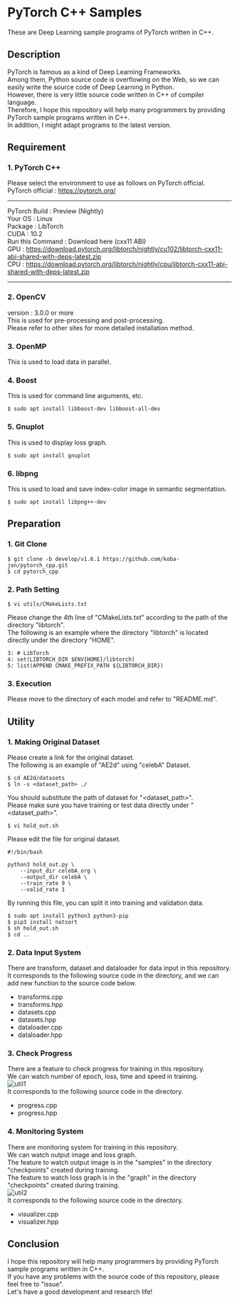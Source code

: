 # PyTorch C++ Samples
These are Deep Learning sample programs of PyTorch written in C++.

## Description
PyTorch is famous as a kind of Deep Learning Frameworks.<br>
Among them, Python source code is overflowing on the Web, so we can easily write the source code of Deep Learning in Python.<br>
However, there is very little source code written in C++ of compiler language.<br>
Therefore, I hope this repository will help many programmers by providing PyTorch sample programs written in C++.<br>
In addition, I might adapt programs to the latest version. <br>

## Requirement

### 1. PyTorch C++
Please select the environment to use as follows on PyTorch official. <br>
PyTorch official : https://pytorch.org/ <br>
***
PyTorch Build : Preview (Nightly) <br>
Your OS : Linux <br>
Package : LibTorch <br>
CUDA : 10.2 <br>
Run this Command : Download here (cxx11 ABI) <br>
GPU : https://download.pytorch.org/libtorch/nightly/cu102/libtorch-cxx11-abi-shared-with-deps-latest.zip <br>
CPU : https://download.pytorch.org/libtorch/nightly/cpu/libtorch-cxx11-abi-shared-with-deps-latest.zip <br>
***

### 2. OpenCV
version : 3.0.0 or more <br>
This is used for pre-processing and post-processing. <br>
Please refer to other sites for more detailed installation method.

### 3. OpenMP
This is used to load data in parallel. 

### 4. Boost
This is used for command line arguments, etc. <br>
~~~
$ sudo apt install libboost-dev libboost-all-dev
~~~

### 5. Gnuplot
This is used to display loss graph. <br>
~~~
$ sudo apt install gnuplot
~~~

### 6. libpng
This is used to load and save index-color image in semantic segmentation. <br>
~~~
$ sudo apt install libpng++-dev
~~~

## Preparation

### 1. Git Clone
~~~
$ git clone -b develop/v1.6.1 https://github.com/koba-jon/pytorch_cpp.git
$ cd pytorch_cpp
~~~

### 2. Path Setting
~~~
$ vi utils/CMakeLists.txt
~~~
Please change the 4th line of "CMakeLists.txt" according to the path of the directory "libtorch". <br>
The following is an example where the directory "libtorch" is located directly under the directory "HOME".
~~~
3: # LibTorch
4: set(LIBTORCH_DIR $ENV{HOME}/libtorch)
5: list(APPEND CMAKE_PREFIX_PATH ${LIBTORCH_DIR})
~~~

### 3. Execution
Please move to the directory of each model and refer to "README.md".

## Utility

### 1. Making Original Dataset
Please create a link for the original dataset.<br>
The following is an example of "AE2d" using "celebA" Dataset.
~~~
$ cd AE2d/datasets
$ ln -s <dataset_path> ./
~~~
You should substitute the path of dataset for "<dataset_path>".<br>
Please make sure you have training or test data directly under "<dataset_path>".
~~~
$ vi hold_out.sh
~~~
Please edit the file for original dataset.
~~~
#!/bin/bash

python3 hold_out.py \
    --input_dir celebA_org \
    --output_dir celebA \
    --train_rate 9 \
    --valid_rate 1
~~~
By running this file, you can split it into training and validation data.
~~~
$ sudo apt install python3 python3-pip
$ pip3 install natsort
$ sh hold_out.sh
$ cd ..
~~~

### 2. Data Input System
There are transform, dataset and dataloader for data input in this repository.<br>
It corresponds to the following source code in the directory, and we can add new function to the source code below.
- transforms.cpp
- transforms.hpp
- datasets.cpp
- datasets.hpp
- dataloader.cpp
- dataloader.hpp

### 3. Check Progress
There are a feature to check progress for training in this repository.<br>
We can watch number of epoch, loss, time and speed in training.<br>
![util1](https://user-images.githubusercontent.com/56967584/88464264-3f720300-cef4-11ea-85fd-360cb3a424d1.png)<br>
It corresponds to the following source code in the directory.
- progress.cpp
- progress.hpp

### 4. Monitoring System
There are monitoring system for training in this repository.<br>
We can watch output image and loss graph.<br>
The feature to watch output image is in the "samples" in the directory "checkpoints" created during training.<br>
The feature to watch loss graph is in the "graph" in the directory "checkpoints" created during training.<br>
![util2](https://user-images.githubusercontent.com/56967584/88464268-40a33000-cef4-11ea-8a3c-da42d4c803b6.png)<br>
It corresponds to the following source code in the directory.
- visualizer.cpp
- visualizer.hpp

## Conclusion
I hope this repository will help many programmers by providing PyTorch sample programs written in C++.<br>
If you have any problems with the source code of this repository, please feel free to "issue".<br>
Let's have a good development and research life!
